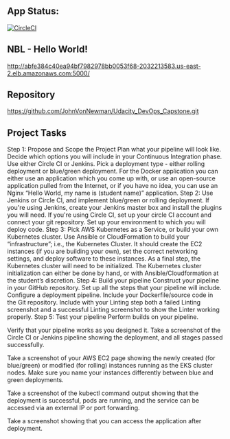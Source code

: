 ## App Status:
[![CircleCI](https://circleci.com/gh/JohnVonNewman/Udacity_DevOps_Capstone.svg?style=svg)](https://circleci.com/gh/JohnVonNewman/Udacity_DevOps_Capstone)

## NBL - Hello World!
http://abfe384c40ea94bf7982978bb0053f68-2032213583.us-east-2.elb.amazonaws.com:5000/

## Repository
https://github.com/JohnVonNewman/Udacity_DevOps_Capstone.git

## Project Tasks
Step 1: Propose and Scope the Project
Plan what your pipeline will look like.
Decide which options you will include in your Continuous Integration phase. Use either Circle CI or Jenkins.
Pick a deployment type - either rolling deployment or blue/green deployment.
For the Docker application you can either use an application which you come up with, or use an open-source application pulled from the Internet, or if you have no idea, you can use an Nginx “Hello World, my name is (student name)” application.
Step 2: Use Jenkins or Circle CI, and implement blue/green or rolling deployment.
If you're using Jenkins, create your Jenkins master box and install the plugins you will need.
If you're using Circle CI, set up your circle CI account and connect your git repository.
Set up your environment to which you will deploy code.
Step 3: Pick AWS Kubernetes as a Service, or build your own Kubernetes cluster.
Use Ansible or CloudFormation to build your “infrastructure”; i.e., the Kubernetes Cluster.
It should create the EC2 instances (if you are building your own), set the correct networking settings, and deploy software to these instances.
As a final step, the Kubernetes cluster will need to be initialized. The Kubernetes cluster initialization can either be done by hand, or with Ansible/Cloudformation at the student’s discretion.
Step 4: Build your pipeline
Construct your pipeline in your GitHub repository.
Set up all the steps that your pipeline will include.
Configure a deployment pipeline.
Include your Dockerfile/source code in the Git repository.
Include with your Linting step both a failed Linting screenshot and a successful Linting screenshot to show the Linter working properly.
Step 5: Test your pipeline
Perform builds on your pipeline.

Verify that your pipeline works as you designed it. Take a screenshot of the Circle CI or Jenkins pipeline showing the deployment, and all stages passed successfully.

Take a screenshot of your AWS EC2 page showing the newly created (for blue/green) or modified (for rolling) instances running as the EKS cluster nodes. Make sure you name your instances differently between blue and green deployments.

Take a screenshot of the kubectl command output showing that the deployment is successful, pods are running, and the service can be accessed via an external IP or port forwarding.

Take a screenshot showing that you can access the application after deployment.

